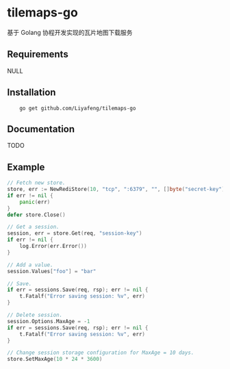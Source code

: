 # tilemaps-go

基于 Golang 协程开发实现的瓦片地图下载服务

## Requirements

NULL

## Installation

```
    go get github.com/Liyafeng/tilemaps-go
```

## Documentation

TODO

## Example
``` go
// Fetch new store.
store, err := NewRediStore(10, "tcp", ":6379", "", []byte("secret-key"))
if err != nil {
	panic(err)
}
defer store.Close()

// Get a session.
session, err = store.Get(req, "session-key")
if err != nil {
	log.Error(err.Error())
}

// Add a value.
session.Values["foo"] = "bar"

// Save.
if err = sessions.Save(req, rsp); err != nil {
	t.Fatalf("Error saving session: %v", err)
}

// Delete session.
session.Options.MaxAge = -1
if err = sessions.Save(req, rsp); err != nil {
	t.Fatalf("Error saving session: %v", err)
}

// Change session storage configuration for MaxAge = 10 days.
store.SetMaxAge(10 * 24 * 3600)
```
